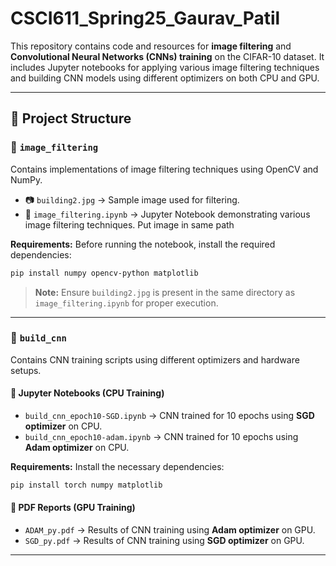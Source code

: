 # CSCI611_Spring25_Gaurav_Patil

This repository contains code and resources for **image filtering** and **Convolutional Neural Networks (CNNs) training** on the CIFAR-10 dataset. It includes Jupyter notebooks for applying various image filtering techniques and building CNN models using different optimizers on both CPU and GPU.

---

## 📂 Project Structure

### 🔹 `image_filtering`
Contains implementations of image filtering techniques using OpenCV and NumPy.

- 📷 `building2.jpg` → Sample image used for filtering.
- 📄 `image_filtering.ipynb` → Jupyter Notebook demonstrating various image filtering techniques. Put image in same path

**Requirements:**
Before running the notebook, install the required dependencies:
```bash
pip install numpy opencv-python matplotlib
```
> **Note:** Ensure `building2.jpg` is present in the same directory as `image_filtering.ipynb` for proper execution.

---

### 🔹 `build_cnn`
Contains CNN training scripts using different optimizers and hardware setups.

#### 📝 Jupyter Notebooks (CPU Training)
- `build_cnn_epoch10-SGD.ipynb` → CNN trained for 10 epochs using **SGD optimizer** on CPU.
- `build_cnn_epoch10-adam.ipynb` → CNN trained for 10 epochs using **Adam optimizer** on CPU.

**Requirements:**
Install the necessary dependencies:
```bash
pip install torch numpy matplotlib
```

#### 📄 PDF Reports (GPU Training)
- `ADAM_py.pdf` → Results of CNN training using **Adam optimizer** on GPU.
- `SGD_py.pdf` → Results of CNN training using **SGD optimizer** on GPU.

---
